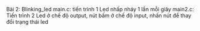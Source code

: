 Bài 2: Blinking_led
main.c: tiến trình 1
  Led nhấp nháy 1 lần mỗi giây
main2.c: Tiến trình 2
  Led ở chế độ output, nút bấm ở chế độ input, nhấn nút để thay đổi trạng thái led
